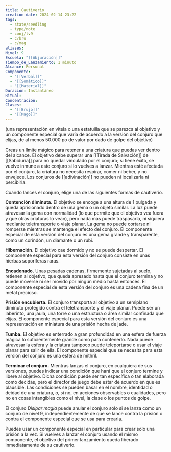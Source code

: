 ```yaml
---
title: Cautiverio
creation date: 2024-02-14 23:22
tags:
  - state/seedling
  - type/note
  - conj/lv9
  - c/bru
  - c/mag
aliases: 
Nivel: 9
Escuela: "[[Abjuración]]"
Tiempo_de_Lanzamiento: 1 minuto
Alcance: Personal
Componente:
  - "[[Verbal]]"
  - "[[Somático]]"
  - "[[Material]]"
Duración: Instantáneo
Ritual: 
Concentración: 
Clases:
  - "[[Brujo]]"
  - "[[Mago]]"
---
```

(una representación en vitela o una estatuilla que se parezca al objetivo y un componente especial que varía de acuerdo a la versión del conjuro que elijas, de al menos 50.000 po de valor por dado de golpe del objetivo)

Creas un límite mágico para retener a una criatura que puedas ver dentro del alcance. El objetivo debe superar una [[Tirada de Salvación]] de [[Sabiduría]] para no quedar vinculado por el conjuro; si tiene éxito, se vuelve inmune a este conjuro si lo vuelves a lanzar. Mientras esté afectada por el conjuro, la criatura no necesita respirar, comer ni beber, y no envejece. Los conjuros de [[adivinación]] no pueden ni localizarla ni percibirla.

Cuando lances el conjuro, elige una de las siguientes formas de cautiverio.

**Contención diminuta.** El objetivo se encoge a una altura de 1 pulgada y queda aprisionado dentro de una gema o un objeto similar. La luz puede atravesar la gema con normalidad (lo que permite que el objetivo vea fuera y que otras criaturas lo vean), pero nada más puede traspasarla, ni siquiera mediante teletransporte o viaje planar. La gema no puede cortarse ni romperse mientras se mantenga el efecto del conjuro.
El componente especial de esta versión del conjuro es una gema grande y transparente, como un corindón, un diamante o un rubí.

**Hibernación.** El objetivo cae dormido y no se puede despertar.
El componente especial para esta versión del conjuro consiste en unas hierbas soporíferas raras.

**Encadenado.** Unas pesadas cadenas, firmemente sujetadas al suelo, retienen al objetivo, que queda apresado hasta que el conjuro termina y no puede moverse ni ser movido por ningún medio hasta entonces.
El componente especial de esta versión del conjuro es una cadena fina de un metal precioso.

**Prisión encubierta.** El conjuro transporta al objetivo a un semiplano diminuto protegido contra el teletransporte y el viaje planar. Puede ser un laberinto, una jaula, una torre o una estructura o área similar confinada que elijas.
El componente especial para esta versión del conjuro es una representación en miniatura de una prisión hecha de jade.

**Tumba.** El objetivo es enterrado a gran profundidad en una esfera de fuerza mágica lo suficientemente grande como para contenerlo. Nada puede atravesar la esfera y la criatura tampoco puede teleportarse o usar el viaje planar para salir de ella.
El componente especial que se necesita para esta versión del conjuro es una esfera de mithril.

**Terminar el conjuro.** Mientras lanzas el conjuro, en cualquiera de sus versiones, puedes indicar una condición que hará que el conjuro termine y libere al objetivo. Dicha condición puede ser tan específica o tan elaborada como decidas, pero el director de juego debe estar de acuerdo en que es plausible. Las condiciones se pueden basar en el nombre, identidad o deidad de una criatura, o, si no, en acciones observables o cualidades, pero no en cosas intangibles como el nivel, la clase o los puntos de golpe.

El conjuro _Disipar magia_ puede anular el conjuro solo si se lanza como un conjuro de nivel 9, independientemente de que se lance contra la prisión o contra el componente especial que se usa para crearla.

Puedes usar un componente especial en particular para crear solo una prisión a la vez. Si vuelves a lanzar el conjuro usando el mismo componente, el objetivo del primer lanzamiento queda liberado inmediatamente de su cautiverio.